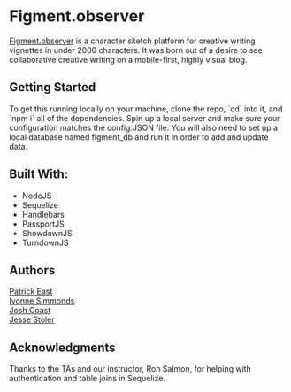 <h1>Figment.observer</h1>
<a href="http://figment.observer" target="_blank">Figment.observer</a> is a character sketch platform for creative writing vignettes in under 2000 characters. It was born out of a desire to see collaborative creative writing on a mobile-first, highly visual blog.

<h2>Getting Started</h2>
To get this running locally on your machine, clone the repo, `cd` into it, and `npm i` all of the dependencies. Spin up a local server and make sure your configuration matches the config.JSON file. You will also need to set up a local database named figment_db and run it in order to add and update data.

<h2>Built With:</h2>
<ul>
  <li>NodeJS</li>
  <li>Sequelize</li>
  <li>Handlebars</li>
  <li>PassportJS</li>
  <li>ShowdownJS</li>
  <li>TurndownJS</li>
</ul>

<h2>Authors</h2>
<a href="https://github.com/patrickeast" target="_blank">Patrick East</a>
<br>
<a href="https://github.com/ivonnesf" target="_blank">Ivonne Simmonds</a>
<br>
<a href="https://github.com/joshcoast" target="_blank">Josh Coast</a>
<br>
<a href="https://github.com/jessestoler" target="_blank">Jesse Stoler</a>

<h2>Acknowledgments</h2>
Thanks to the TAs and our instructor, Ron Salmon, for helping with authentication and table joins in Sequelize.
